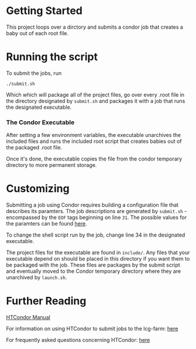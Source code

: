 
# Getting Started


This project loops over a dirctory and submits a condor job that creates a baby out of each root file. 

# Running the script

To submit the jobs, run

```
./submit.sh
```

Which which will package all of the project files, go over every .root file in the directory designated by `submit.sh` and packages it with a job that runs the designated executable.  

### The Condor Executable

After setting a few environment variables, the executable unarchives the included files and runs the included root script that creates babies out of the packaged .root file. 

Once it's done, the executable copies the file from the condor temporary directory to more permanent storage.


# Customizing

Submitting a job using Condor requires building a configuration file that describes its paramters. The job descriptions are generated by `submit.sh` - encompassed by the `EOF` tags beginning on line `31`. The possible values for the paramters can be found <a href="http://research.cs.wisc.edu/htcondor/manual/v8.2/2_5Submitting_Job.html">here</a>. 

To change the shell script run by the job, change line 34 in the designated executable.

The project files for the executable are found in `include/`. Any files that your executable depend on should be placed in this directory if you want them to be packaged with the job. These files are packages by the submit script and eventually moved to the Condor temporary directory where they are unarchived by `launch.sh`. 


# Further Reading

<a href="http://research.cs.wisc.edu/htcondor/manual/v8.2/index.html">HTCondor Manual</a>

For information on using HTCondor to submit jobs to the lcg-farm: <a href="http://www.uscms.org/uscms_at_work/software_computing/batch_systems.shtml">here</a> 

For frequently asked questions concerning HTCondor: <a href="http://www.iac.es/sieinvens/siepedia/pmwiki.php?n=HOWTOs.CondorFAQs#no_output">here</a>

